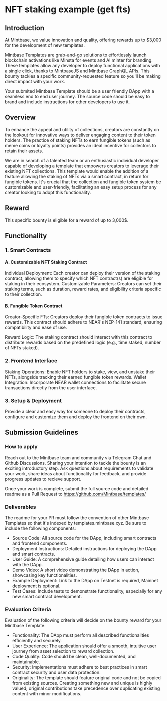 # NFT staking example (get fts)


## Introduction

At Mintbase, we value innovation and quality, offering rewards up to $3,000 for the development of new templates. 

Mintbase Templates are grab-and-go solutions to effortlessly launch blockchain activations like Minsta for events and AI minter for branding. These templates allow any developer to deploy functional applications with a single click, thanks to MintbaseJS and Mintbase GraphQL APIs. This bounty tackles a specific community-requested feature so you'll be making direct impact with your work. 

Your submited Mintbase Template should be a user friendly DApp with a seamless end to end user journey. The source code should be easy to brand and include instructions for other developers to use it.

## Overview

To enhance the appeal and utility of collections, creators are constantly on the lookout for innovative ways to deliver engaging content to their token holders. The practice of staking NFTs to earn fungible tokens (such as meme coins or loyalty points) provides an ideal incentive for collectors to retain their assets.

We are in search of a talented team or an enthusiastic individual developer capable of developing a template that empowers creators to leverage their existing NFT collections. This template would enable the addition of a feature allowing the staking of NFTs via a smart contract, in return for fungible tokens. It's crucial that the collection and fungible token system be customizable and user-friendly, facilitating an easy setup process for any creator looking to adopt this functionality.

## Reward

This specific bounty is eligible for a reward of up to 3,000$.

## Functionality

### 1. Smart Contracts
#### A. Customizable NFT Staking Contract
Individual Deployment: Each creator can deploy their version of the staking contract, allowing them to specify which NFT contract(s) are eligible for staking in their ecosystem.
Customizable Parameters: Creators can set their staking terms, such as duration, reward rates, and eligibility criteria specific to their collection.
#### B. Fungible Token Contract
Creator-Specific FTs: Creators deploy their fungible token contracts to issue rewards. This contract should adhere to NEAR's NEP-141 standard, ensuring compatibility and ease of use.

Reward Logic: The staking contract should interact with this contract to distribute rewards based on the predefined logic (e.g., time staked, number of NFTs staked).

### 2. Frontend Interface
Staking Operations: Enable NFT holders to stake, view, and unstake their NFTs, alongside tracking their earned fungible token rewards.
Wallet Integration: Incorporate NEAR wallet connections to facilitate secure transactions directly from the user interface.

### 3. Setup & Deployment

Provide a clear and easy way for someone to deploy their contracts, configure and customize them and deploy the frontend on their own.

## Submission Guidelines

### How to apply

Reach out to the Mintbase team and community via Telegram Chat and Github Discussions. Sharing your intention to tackle the bounty is an exciting introductory step. Ask questions about requirements to validate your work, share ideas about functionality for feedback, and provide progress updates to recieve support.

Once your work is complete, submit the full source code and detailed readme as a Pull Request to https://github.com/Mintbase/templates/

### Deliverables

The readme for your PR must follow the convention of other Mintbase Templates so that it's indexed by templates.mintbase.xyz. Be sure to include the following components:

- Source Code: All source code for the DApp, including smart contracts and frontend components.
- Deployment Instructions: Detailed instructions for deploying the DApp and smart contracts.
- User Guide: A comprehensive guide detailing how users can interact with the DApp.
- Demo Video: A short video demonstrating the DApp in action, showcasing key functionalities.
- Example Deployment: Link to the DApp on Testnet is required, Mainnet deployment is optional. 
- Test Cases: Include tests to demonstrate functionality, especially for any new smart contract development.



### Evaluation Criteria

Evaluation of the following criteria will decide on the bounty reward for your Mintbase Template:

- Functionality: The DApp must perform all described functionalities efficiently and securely.
- User Experience: The application should offer a smooth, intuitive user journey from asset selection to reward collection.
- Code Quality: Code should be clean, well-documented, and maintainable.
- Security: Implementations must adhere to best practices in smart contract security and user data protection.
- Originality: The template should feature original code and not be copied from existing sources. Creating something new and unique is highly valued; original contributions take precedence over duplicating existing content with minor modifications.

